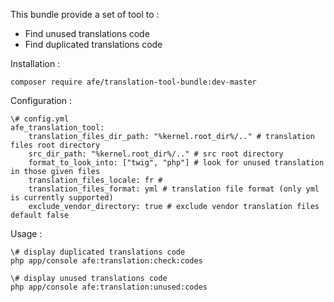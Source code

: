 This bundle provide a set of tool to :
- Find unused translations code
- Find duplicated translations code

Installation :

    composer require afe/translation-tool-bundle:dev-master

Configuration :

```
\# config.yml
afe_translation_tool:
    translation_files_dir_path: "%kernel.root_dir%/.." # translation files root directory
    src_dir_path: "%kernel.root_dir%/.." # src root directory
    format_to_look_into: ["twig", "php"] # look for unused translation in those given files
    translation_files_locale: fr #
    translation_files_format: yml # translation file format (only yml is currently supported)
    exclude_vendor_directory: true # exclude vendor translation files default false
```

Usage :

```
\# display duplicated translations code
php app/console afe:translation:check:codes

\# display unused translations code
php app/console afe:translation:unused:codes
```